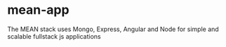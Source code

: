 # mean-app
The MEAN stack uses Mongo, Express, Angular and Node for simple and scalable fullstack js applications
